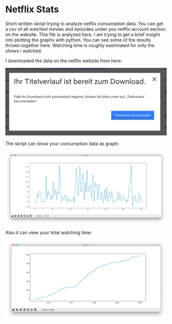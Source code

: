 # Netflix Stats

Short written skript trying to analyze netflix consumption data. You can get a csv of all watched movies and episodes under you netflix account section on the website. This file is analyzed here. I am trying to get a brief insight into plotting the graphs with python. You can see some of the results thrown together here. Watching time is roughly eastimated for only the shows i watched.

I downloaded the data on the netflix website from here:

![](./screenshots/screenshot6.png)

The skript can show your consumption data as graph:

![](./screenshots/screenshot5.png)

Also it can view your total watching time:

![](./screenshots/screenshot2.png)